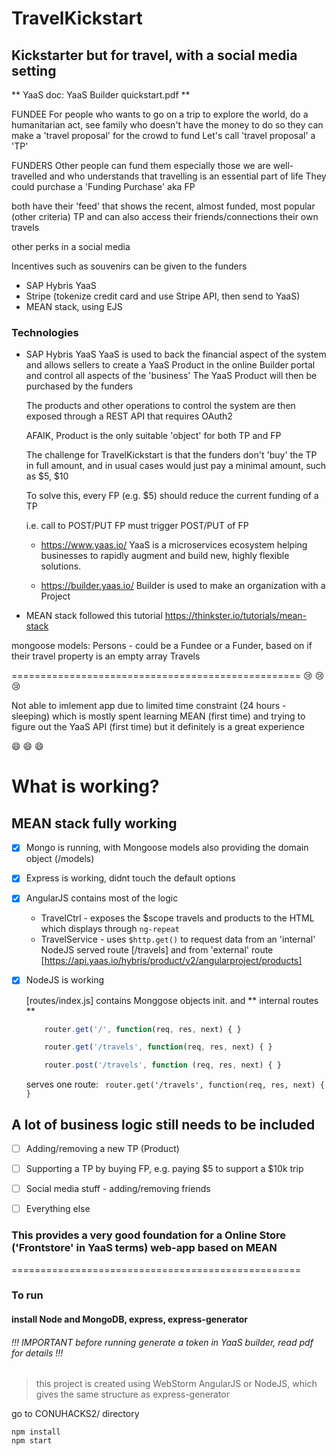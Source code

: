 # TravelKickstart

## Kickstarter but for travel, with a social media setting

** YaaS doc: YaaS Builder quickstart.pdf **

FUNDEE
For people who wants to go on a trip
to explore the world, do a humanitarian act,
see family
who doesn't have the money to do so
they can make a 'travel proposal' for the crowd to fund
Let's call 'travel proposal' a 'TP'

FUNDERS
Other people can fund them
especially those we are well-travelled
and who understands that travelling is an
essential part of life
They could purchase a 'Funding Purchase' aka FP

both have their 'feed' that shows the
recent, almost funded, most popular (other criteria) TP
and can also access their friends/connections
their own travels

other perks in a social media

Incentives such as souvenirs can be given to the
funders

* SAP Hybris YaaS
* Stripe (tokenize credit card and use Stripe API, then send to YaaS)
* MEAN stack, using EJS


### Technologies
* SAP Hybris YaaS
    YaaS is used to back the financial aspect of the system
    and allows sellers to create a YaaS Product in the online
    Builder portal and control all aspects of the 'business'
    The YaaS Product will then be purchased by the funders

    The products and other operations to control the system
    are then exposed through a REST API
    that requires OAuth2

    AFAIK, Product is the only suitable 'object' for both TP and FP

    The challenge for TravelKickstart is that the funders don't
    'buy' the TP in full amount, and in usual cases
    would just pay a minimal amount, such as $5, $10

    To solve this, every FP (e.g. $5)
    should reduce the current funding of a TP

    i.e. call to POST/PUT FP must trigger POST/PUT of FP


    *   https://www.yaas.io/
        YaaS is a microservices ecosystem helping businesses
        to rapidly augment and build new, highly flexible solutions.

    *   https://builder.yaas.io/
        Builder is used to make an organization
        with a Project


* MEAN stack
followed this tutorial
https://thinkster.io/tutorials/mean-stack

mongoose models:
Persons - could be a Fundee or a Funder, based on if their travel property is an empty array
Travels

==================================================
:cry: :cry: :cry:

Not able to imlement app due to limited time constraint (24 hours - sleeping)
which is mostly spent learning MEAN (first time)
and trying to figure out the YaaS API (first time)
but it definitely is a great experience

:smile: :smile: :smile:


# What is working?
## MEAN stack fully working
- [x] Mongo is running, with Mongoose models also providing the domain object (/models)

- [x] Express is working, didnt touch the default options

- [x] AngularJS contains most of the logic
    * TravelCtrl - exposes the $scope travels and products to the HTML which displays through ``` ng-repeat ```
    * TravelService - uses ``` $http.get() ``` to request data from an 'internal' NodeJS served route [/travels]
                    and from 'external' route [https://api.yaas.io/hybris/product/v2/angularproject/products]

- [x] NodeJS is working

    [routes/index.js]  contains Monggose objects init. and ** internal routes **
    ```javascript
        router.get('/', function(req, res, next) { }

        router.get('/travels', function(req, res, next) { }

        router.post('/travels', function (req, res, next) { }
    ```
    serves one route: ``` router.get('/travels', function(req, res, next) { }```

## A lot of business logic still needs to be included
- [ ] Adding/removing a new TP (Product)
- [ ] Supporting a TP by buying FP, e.g. paying $5 to support a $10k trip
- [ ] Social media stuff - adding/removing friends
- [ ] Everything else


### This provides a very good foundation for a Online Store ('Frontstore' in YaaS terms) web-app based on MEAN


==================================================
### To run
#### install Node and MongoDB, express, express-generator
###### !!! IMPORTANT before running generate a token in YaaS builder, read pdf for details !!!
> this project is created using WebStorm AngularJS or NodeJS, which gives the same structure as express-generator

go to CONUHACKS2/ directory
```
npm install
npm start
```
